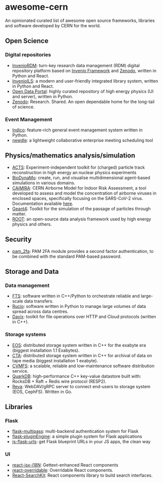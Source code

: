 # awesome-cern
An opinionated curated list of awesome open source frameworks, libraries and software developed by CERN for the world.

## Open Science

### Digital repositories
- [InvenioRDM](https://inveniosoftware.org/products/rdm/): turn-key research data management (RDM) digital repository platform based on [Invenio Framework](https://inveniosoftware.org/products/framework/) and [Zenodo](https://www.zenodo.org/), written in Python and React.
- [InvenioILS](https://inveniosoftware.org/products/ils/): a modern and user-friendly integrated library system, written in Python and React.
- [Open Data Portal](https://github.com/cernopendata): highly curated repository of high energy physics (UI and server), written in Python.
- [Zenodo](https://github.com/zenodo/zenodo-rdm): Research. Shared. An open dependable home for the long-tail of science.

### Event Management
- [Indico](https://getindico.io): feature-rich general event management system written in Python.
- [newdle](https://github.com/indico/newdle): a lightweight collaborative enterprise meeting scheduling tool

## Physics/mathematics analysis/simulation
- [ACTS](https://github.com/acts-project/acts): Experiment-independent toolkit for (charged) particle track reconstruction in high energy an nuclear physics experiments
- [BioDynaMo](https://www.biodynamo.org/home-page): create, run, and visualise multidimensional agent-based simulations in various domains.
- [CAiMIRA](https://github.com/CERN/CAiMIRA/): CERN Airborne Model for Indoor Risk Assessment, a tool developed to assess and model the concentration of airborne viruses in enclosed spaces, specifically focusing on the SARS-CoV-2 virus. Documentation available [here](https://caimira.docs.cern.ch/).
- [Geant4](https://geant4.web.cern.ch/): Toolkit for the simulation of the passage of particles through matter.
- [ROOT](https://root.cern/): an open-source data analysis framework used by high energy physics and others.

## Security
- [pam_2fa](https://github.com/CERN-CERT/pam_2fa): PAM 2FA module provides a second factor authentication, to be combined with the standard PAM-based password.

## Storage and Data

### Data management
- [FTS](https://fts.web.cern.ch/fts/): software written in C++/Python to orchestrate reliable and large-scale data transfers.
- [Rucio](https://rucio.cern.ch): software written in Python to manage large volumes of data spread across data centres.
- [Davix](https://davix.web.cern.ch/): toolkit for file operations over HTTP and Cloud protocols (written in C++).

### Storage systems
- [EOS](https://eos-web.web.cern.ch/eos-web/): distributed storage system written in C++ for the exabyte era (biggest installation 1.1 Exabytes).
- [CTA](https://eoscta.docs.cern.ch/latest/): distributed storage system written in C++ for archival of data on tape media (biggest installation 1 exabyte).
- [CVMFS](https://cernvm.cern.ch/filesystem/): a scalable, reliable and low-maintenance software distribution service.
- [QuarkDB](https://quarkdb.web.cern.ch/quarkdb/docs/master/): high-performance C++ key-value datastore built with: RocksDB + Raft + Redis wire protocol (RESP2).
- [Reva](https://github.com/cs3org/reva): WebDAV/gRPC server to connect end-users to storage system (EOS, CephFS). Written in Go.

## Libraries

### Flask
- [flask-multipass](https://github.com/indico/flask-multipass): multi-backend authentication system for Flask
- [flask-pluginEngine](https://github.com/indico/flask-pluginengine/): a simple plugin system for Flask applications
- [js-flask-urls](https://github.com/indico/js-flask-urls): get Flask blueprint URLs in your JS apps, the clean way

### UI
- [react-jsx-i18N](https://github.com/indico/react-jsx-i18n): Gettext-enhanced React components
- [react-overridable](https://github.com/indico/react-overridable): Overridable React components.
- [React-SearchKit](https://github.com/inveniosoftware/react-searchkit): React components library to build search interfaces.
